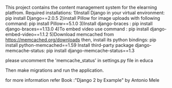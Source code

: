 This project contains  the content management system for the elearning platfrom.
Required installations:
1)Install Django in your virtual environment:
pip install Django==2.0.5
2)install Pillow for image uploads with following command:
pip install Pillow==5.1.0
3)Install django-braces :
pip install django-braces==1.13.0
4)To embed video use command :
pip install django-embed-video==1.1.2
5)Download memcached from https://memcached.org/downloads
then, install its python bindings:
pip install python-memcached==1.59
Install third-party package django-memcache-status:
pip install django-memcache-status==1.3


please uncomment the 'memcache_status' in settings.py file in educa

Then make migrations and run the application.

for more information refer  Book :"Django 2 by Example" by Antonio Mele

